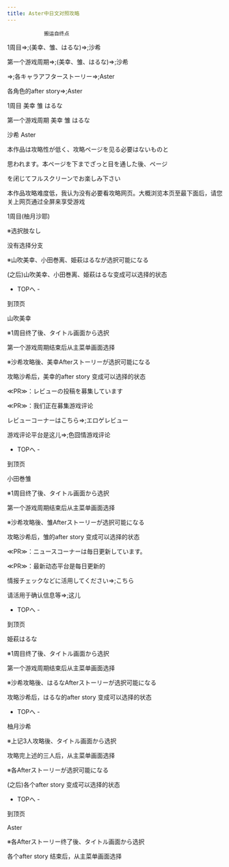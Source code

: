 ```yaml
---
title: Aster中日文对照攻略
---
```


                搬运自终点



1周目⇒;(美幸、雏、はるな)⇒;沙希

第一个游戏周期⇒;(美幸、雏、はるな)⇒;沙希

⇒;各キャラアフターストーリー⇒;Aster

各角色的after story⇒;Aster

1周目 美幸 雏 はるな

第一个游戏周期 美幸 雏 はるな

沙希 Aster

本作品は攻略性が低く、攻略ページを见る必要はないものと

思われます。本ページを下までざっと目を通した後、ページ

を闭じてフルスクリーンでお楽しみ下さい

本作品攻略难度低，我认为没有必要看攻略网页。大概浏览本页至最下面后，请您关上网页通过全屏来享受游戏

1周目(柚月沙耶)

※选択肢なし

没有选择分支

※山吹美幸、小田巻离、姫萩はるなが选択可能になる

(之后)山吹美幸、小田巻离、姫萩はるな变成可以选择的状态

- TOPへ -

到顶页

山吹美幸

※1周目终了後、タイトル画面から选択

第一个游戏周期结束后从主菜单画面选择

※沙希攻略後、美幸Afterストーリーが选択可能になる

攻略沙希后，美幸的after story 变成可以选择的状态

≪PR≫：レビューの投稿を募集しています

≪PR≫：我们正在募集游戏评论

レビューコーナーはこちら⇒;エロゲレビュー

游戏评论平台是这儿⇒;色囧情游戏评论

- TOPへ -

到顶页

小田巻雏

※1周目终了後、タイトル画面から选択

第一个游戏周期结束后从主菜单画面选择

※沙希攻略後、雏Afterストーリーが选択可能になる

攻略沙希后，雏的after story 变成可以选择的状态

≪PR≫：ニュースコーナーは毎日更新しています。

≪PR≫：最新动态平台是每日更新的

情报チェックなどに活用してください⇒;こちら

请活用于确认信息等⇒;这儿

- TOPへ -

到顶页

姫萩はるな

※1周目终了後、タイトル画面から选択

第一个游戏周期结束后从主菜单画面选择

※沙希攻略後、はるなAfterストーリーが选択可能になる

攻略沙希后，はるな的after story 变成可以选择的状态

- TOPへ -

柚月沙希

※上记3人攻略後、タイトル画面から选択

攻略完上述的三人后，从主菜单画面选择

※各Afterストーリーが选択可能になる

(之后)各个after story 变成可以选择的状态

- TOPへ -

到顶页

Aster

※各Afterストーリー终了後、タイトル画面から选択

各个after story 结束后，从主菜单画面选择


              
